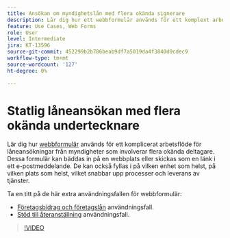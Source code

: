 ```yaml
---
title: Ansökan om myndighetslån med flera okända signerare
description: Lär dig hur ett webbformulär används för ett komplext arbetsflöde för låneansökningar som involverar flera okända deltagare
feature: Use Cases, Web Forms
role: User
level: Intermediate
jira: KT-13596
source-git-commit: 452299b2b786beab9df7a5019da4f3840d9cdec9
workflow-type: tm+mt
source-wordcount: '127'
ht-degree: 0%

---
```


# Statlig låneansökan med flera okända undertecknare

Lär dig hur [webbformulär](../sign-advanced-users/webform.md) används för ett komplicerat arbetsflöde för låneansökningar från myndigheter som involverar flera okända deltagare. Dessa formulär kan bäddas in på en webbplats eller skickas som en länk i ett e-postmeddelande. De kan också fyllas i på vilken enhet som helst, på vilken plats som helst, vilket snabbar upp processer och leverans av tjänster.

Ta en titt på de här extra användningsfallen för webbformulär:

* [Företagsbidrag och företagslån](https://experienceleague.adobe.com/docs/document-cloud-learn/sign-learning-hub/expand/recipes/gov/usecasegovgrants.html?lang=en) användningsfall.
* [Stöd till återanställning](https://experienceleague.adobe.com/docs/document-cloud-learn/sign-learning-hub/expand/recipes/gov/usecasegovreemployment.html?lang=en) användningsfall.

>[!VIDEO](https://video.tv.adobe.com/v/3421619?quality=12&learn=on&hidetitle=true)
